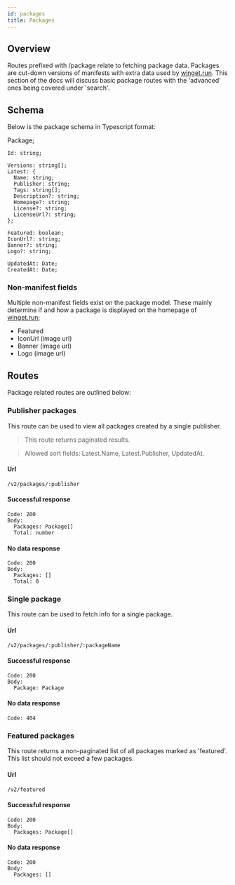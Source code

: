 ```yaml
---
id: packages
title: Packages
---
```


## Overview
Routes prefixed with /package relate to fetching package data. Packages are cut-down versions of manifests with extra data used by [winget.run](https://winget.run). This section of the docs will discuss basic package routes with the 'advanced' ones being covered under 'search'.

## Schema
Below is the package schema in Typescript format:

Package;
```
Id: string;

Versions: string[];
Latest: {
  Name: string;
  Publisher: string;
  Tags: string[];
  Description?: string;
  Homepage?: string;
  License?: string;
  LicenseUrl?: string;
};

Featured: boolean;
IconUrl?: string;
Banner?: string;
Logo?: string;

UpdatedAt: Date;
CreatedAt: Date;
```

### Non-manifest fields
Multiple non-manifest fields exist on the package model. These mainly determine if and how a package is displayed on the homepage of [winget.run](https://winget.run);
- Featured
- IconUrl (image url)
- Banner (image url)
- Logo (image url)

## Routes
Package related routes are outlined below:

### Publisher packages
This route can be used to view all packages created by a single publisher.

> This route returns paginated results.

> Allowed sort fields: Latest.Name, Latest.Publisher, UpdatedAt.

#### Url
`/v2/packages/:publisher`

#### Successful response
```
Code: 200
Body:
  Packages: Package[]
  Total: number
```

#### No data response
```
Code: 200
Body:
  Packages: []
  Total: 0
```

### Single package
This route can be used to fetch info for a single package.

#### Url
`/v2/packages/:publisher/:packageName`

#### Successful response
```
Code: 200
Body:
  Package: Package
```

#### No data response
```
Code: 404
```

### Featured packages
This route returns a non-paginated list of all packages marked as 'featured'. This list should not exceed a few packages.

#### Url
`/v2/featured`

#### Successful response
```
Code: 200
Body:
  Packages: Package[]
```

#### No data response
```
Code: 200
Body:
  Packages: []
```
